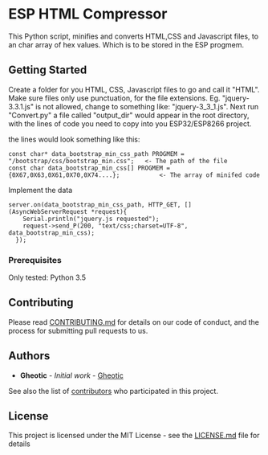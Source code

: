 # ESP HTML Compressor

This Python script, minifies and converts HTML,CSS and Javascript files, to an char array of hex values. Which is to be stored in the ESP progmem.

## Getting Started

Create a folder for you HTML, CSS, Javascript files to go and call it "HTML".
Make sure files only use punctuation, for the file extensions. Eg. "jquery-3.3.1.js" is not allowed, change to something like: "jquery-3_3_1.js".
Next run "Convert.py" a file called "output_dir" would appear in the root directory, with the lines of code you need to copy into you ESP32/ESP8266 project.

the lines would look something like this:
```
const char* data_bootstrap_min_css_path PROGMEM = "/bootstrap/css/bootstrap_min.css";   <- The path of the file
const char data_bootstrap_min_css[] PROGMEM = {0X67,0X63,0X61,0X70,0X74....};           <- The array of minifed code
```

Implement the data
```
server.on(data_bootstrap_min_css_path, HTTP_GET, [](AsyncWebServerRequest *request){
    Serial.println("jquery.js requested");
    request->send_P(200, "text/css;charset=UTF-8", data_bootstrap_min_css);
  });
```


### Prerequisites

Only tested: Python 3.5


## Contributing

Please read [CONTRIBUTING.md](https://gist.github.com/PurpleBooth/b24679402957c63ec426) for details on our code of conduct, and the process for submitting pull requests to us.

## Authors

* **Gheotic** - *Initial work* - [Gheotic](https://github.com/Gheotic)

See also the list of [contributors](https://github.com/Gheotic/ESP-HTML-Compressor/graphs/contributors) who participated in this project.

## License

This project is licensed under the MIT License - see the [LICENSE.md](LICENSE.md) file for details

